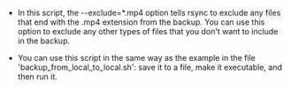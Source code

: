 - In this script, the --exclude=*.mp4 option tells rsync to exclude any files that end with the .mp4 extension from the backup. You can use this option to exclude any other types of files that you don't want to include in the backup.

- You can use this script in the same way as the example in the file 'backup_from_local_to_local.sh': save it to a file, make it executable, and then run it. 